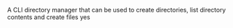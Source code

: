 A CLI directory manager that can be used to create directories, list directory contents and create files
yes
